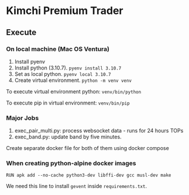 # Kimchi Premium Trader

## Execute

### On local machine (Mac OS Ventura)

1. Install pyenv
2. Install python (3.10.7). `pyenv install 3.10.7`
3. Set as local python. `pyenv local 3.10.7`
4. Create virtual environment.  `python -m venv venv`

To execute virtual environment python:  `venv/bin/python`

To execute pip in virtual environment:  `venv/bin/pip`

### Major Jobs

1. exec_pair_multi.py: process websocket data - runs for 24 hours TOPs
2. exec_band.py: update band by five minutes. 

Create separate docker file for both of them using docker compose

### When creating python-alpine docker images

```
RUN apk add --no-cache python3-dev libffi-dev gcc musl-dev make
```

We need this line to install `gevent` inside `requirements.txt`.